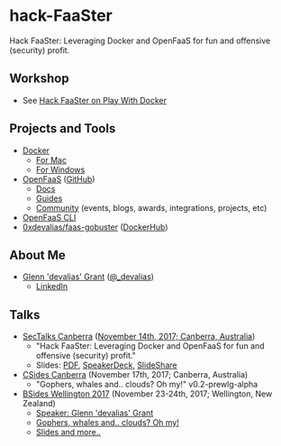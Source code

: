 # hack-FaaSter

Hack FaaSter: Leveraging Docker and OpenFaaS for fun and offensive (security) profit.

## Workshop

* See [Hack FaaSter on Play With Docker](workshop.md)

## Projects and Tools

* [Docker](https://www.docker.com/)
    * [For Mac](https://www.docker.com/docker-mac)
    * [For Windows](https://www.docker.com/docker-windows)
* [OpenFaaS](https://www.openfaas.com/) ([GitHub](https://github.com/openfaas/faas))
	* [Docs](https://github.com/openfaas/faas/tree/master/docs)
	* [Guides](https://github.com/openfaas/faas/tree/master/guide)
	* [Community](https://github.com/openfaas/faas/blob/master/community.md) (events, blogs, awards, integrations, projects, etc)
* [OpenFaaS CLI](https://github.com/openfaas/faas-cli)
* [0xdevalias/faas-gobuster](https://github.com/0xdevalias/faas-gobuster) ([DockerHub](https://hub.docker.com/r/devalias/faas-gobuster/))

## About Me

* [Glenn 'devalias' Grant](http://devalias.net/) ([@_devalias](https://twitter.com/_devalias))
    * [LinkedIn](https://www.linkedin.com/in/glenn-devalias-grant/)

## Talks

* [SecTalks Canberra](http://www.sectalks.org/canberra/) ([November 14th, 2017; Canberra, Australia](https://www.meetup.com/SecTalks-Canberra/events/241579721/))
    * "Hack FaaSter: Leveraging Docker and OpenFaaS for fun and offensive (security) profit."
    * Slides: [PDF](20171114%20-%20Hack%20FaaSter%20-%20SecTalks%20Canberra.pdf), [SpeakerDeck](https://speakerdeck.com/0xdevalias/hack-faaster-leveraging-docker-and-openfaas-for-fun-and-offensive-security-profit), [SlideShare](https://www.slideshare.net/GlenndevaliasGrant/hack-faaster-sectalks-canberra-20171114)
* [CSides Canberra](http://www.bsidesau.com.au/csides.html) (November 17th, 2017; Canberra, Australia)
    * "Gophers, whales and.. clouds? Oh my!" v0.2-prewlg-alpha
* [BSides Wellington 2017](https://www.bsides.nz/) (November 23-24th, 2017; Wellington, New Zealand)
    * [Speaker: Glenn 'devalias' Grant](https://bsideswellington2017.sched.com/speaker/glenndevaliasgrant)
    * [Gophers, whales and.. clouds? Oh my!](https://bsideswellington2017.sched.com/event/CTpF/gophers-whales-and-clouds-oh-my)
    * [Slides and more..](https://github.com/0xdevalias/gopherblazer)
